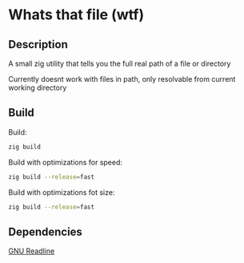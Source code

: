 # Whats that file (wtf)

## Description

A small zig utility that tells you the full real path of a file or directory

Currently doesnt work with files in path, only resolvable from current working directory

## Build

Build:

```bash
zig build
```

Build with optimizations for speed:

```bash
zig build --release=fast
```

Build with optimizations fot size:

```bash
zig build --release=fast
```

## Dependencies

[GNU Readline](https://tiswww.case.edu/php/chet/readline/rltop.html)